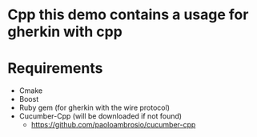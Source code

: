 Cpp this demo contains a usage for gherkin with cpp
===========

# Requirements
- Cmake
- Boost
- Ruby gem (for gherkin with the wire protocol)
- Cucumber-Cpp (will be downloaded if not found)
    - https://github.com/paoloambrosio/cucumber-cpp
